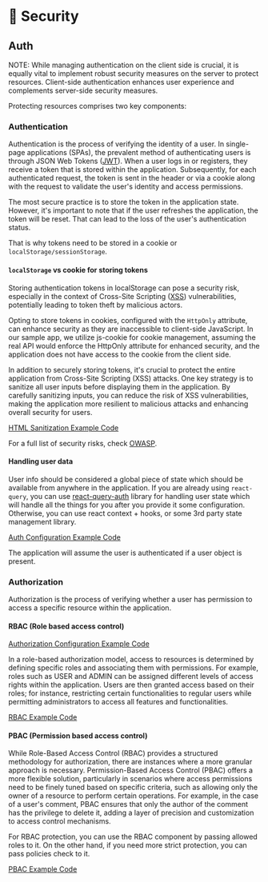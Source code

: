 # 🔐 Security

## Auth

NOTE: While managing authentication on the client side is crucial, it is equally vital to implement robust security measures on the server to protect resources. Client-side authentication enhances user experience and complements server-side security measures.

Protecting resources comprises two key components:

### Authentication

Authentication is the process of verifying the identity of a user. In single-page applications (SPAs), the prevalent method of authenticating users is through JSON Web Tokens ([JWT](https://jwt.io/)). When a user logs in or registers, they receive a token that is stored within the application. Subsequently, for each authenticated request, the token is sent in the header or via a cookie along with the request to validate the user's identity and access permissions.

The most secure practice is to store the token in the application state. However, it's important to note that if the user refreshes the application, the token will be reset. That can lead to the loss of the user's authentication status.

That is why tokens need to be stored in a cookie or `localStorage/sessionStorage`.

#### `localStorage` vs cookie for storing tokens

Storing authentication tokens in localStorage can pose a security risk, especially in the context of Cross-Site Scripting ([XSS](https://owasp.org/www-community/attacks/xss/)) vulnerabilities, potentially leading to token theft by malicious actors.

Opting to store tokens in cookies, configured with the `HttpOnly` attribute, can enhance security as they are inaccessible to client-side JavaScript. In our sample app, we utilize js-cookie for cookie management, assuming the real API would enforce the HttpOnly attribute for enhanced security, and the application does not have access to the cookie from the client side.

In addition to securely storing tokens, it's crucial to protect the entire application from Cross-Site Scripting (XSS) attacks. One key strategy is to sanitize all user inputs before displaying them in the application. By carefully sanitizing inputs, you can reduce the risk of XSS vulnerabilities, making the application more resilient to malicious attacks and enhancing overall security for users.

[HTML Sanitization Example Code](../apps/react-vite/src/components/ui/md-preview/md-preview.tsx)

For a full list of security risks, check [OWASP](https://owasp.org/www-project-top-10-client-side-security-risks/).

#### Handling user data

User info should be considered a global piece of state which should be available from anywhere in the application. If you are already using `react-query`, you can use [react-query-auth](https://github.com/alan2207/react-query-auth) library for handling user state which will handle all the things for you after you provide it some configuration. Otherwise, you can use react context + hooks, or some 3rd party state management library.

[Auth Configuration Example Code](../apps/react-vite/src/lib/auth.tsx)

The application will assume the user is authenticated if a user object is present.

### Authorization

Authorization is the process of verifying whether a user has permission to access a specific resource within the application.

#### RBAC (Role based access control)

[Authorization Configuration Example Code](../apps/react-vite/src/lib/authorization.tsx)

In a role-based authorization model, access to resources is determined by defining specific roles and associating them with permissions. For example, roles such as USER and ADMIN can be assigned different levels of access rights within the application. Users are then granted access based on their roles; for instance, restricting certain functionalities to regular users while permitting administrators to access all features and functionalities.

[RBAC Example Code](../apps/react-vite/src/features/discussions/components/delete-discussion.tsx)

#### PBAC (Permission based access control)

While Role-Based Access Control (RBAC) provides a structured methodology for authorization, there are instances where a more granular approach is necessary. Permission-Based Access Control (PBAC) offers a more flexible solution, particularly in scenarios where access permissions need to be finely tuned based on specific criteria, such as allowing only the owner of a resource to perform certain operations. For example, in the case of a user's comment, PBAC ensures that only the author of the comment has the privilege to delete it, adding a layer of precision and customization to access control mechanisms.

For RBAC protection, you can use the RBAC component by passing allowed roles to it. On the other hand, if you need more strict protection, you can pass policies check to it.

[PBAC Example Code](../apps/react-vite/src/features/comments/components/comments-list.tsx)
